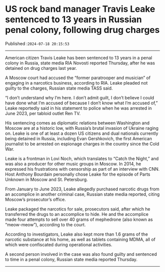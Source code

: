 # US rock band manager Travis Leake sentenced to 13 years in Russian penal colony, following drug charges

Published :`2024-07-18 20:15:53`

---

American citizen Travis Leake has been sentenced to 13 years in a penal colony in Russia, state media RIA Novosti reported Thursday, after he was detained on drug charges last year.

A Moscow court had accused the “former paratrooper and musician” of engaging in a narcotics business, according to RIA. Leake pleaded not guilty to the charges, Russian state media TASS said.

“I don’t understand why I’m here. I don’t admit guilt, I don’t believe I could have done what I’m accused of because I don’t know what I’m accused of,” Leake reportedly said in his statement to police when he was arrested in June 2023, per tabloid outlet Ren TV.

His sentencing comes as diplomatic relations between Washington and Moscow are at a historic low, with Russia’s brutal invasion of Ukraine raging on. Leake is one of at least a dozen US citizens and dual nationals currently being detained in Russia, including Evan Gershkovich, the first American journalist to be arrested on espionage charges in the country since the Cold War.

Leake is a frontman in Lovi Noch, which translates to “Catch the Night,” and was also a producer for other music groups in Moscow. In 2014, he expressed his frustrations with censorship as part of an interview with CNN. Host Anthony Bourdain personally chose Leake for the episode of Parts Unknown in Moscow and St. Petersburg.

From January to June 2023, Leake allegedly purchased narcotic drugs from an accomplice in another criminal case, Russian state media reported, citing Moscow’s prosecutor’s office.

Leake packaged the narcotics for sale, prosecutors said, after which he transferred the drugs to an accomplice to hide. He and the accomplice made four attempts to sell over 40 grams of mephedrone (also known as “meow-meow”), according to the court.

According to investigators, Leake also kept more than 1.6 grams of the narcotic substance at his home, as well as tablets containing MDMA, all of which were confiscated during operational activities.

A second person involved in the case was also found guilty and sentenced to time in a penal colony, Russian state media reported Thursday.

---

